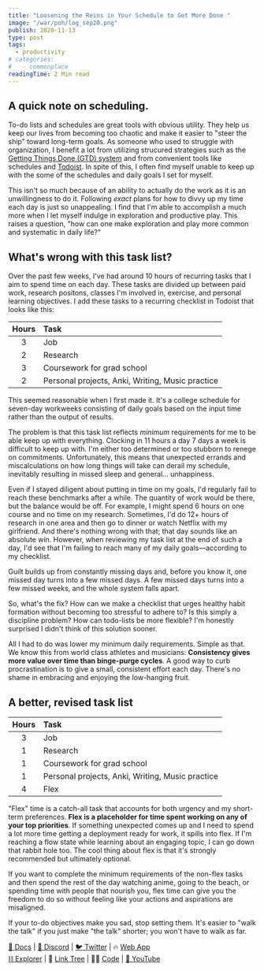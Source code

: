 ```yaml
---
title: "Loosening the Reins in Your Schedule to Get More Done "
image: "/war/poh/log_sep20.png"
publish: 2020-11-13
type: post
tags:
  - productivity
# categories:
#   - commonplace
readingTime: 2 Min read
---
```


## A quick note on scheduling.
 
To-do lists and schedules are great tools with obvious utility. They help us
keep our lives from becoming too chaotic and make it easier to "steer the ship"
toward long-term goals. As someone who used to struggle with organization, I
benefit a lot from utilizing strucured strategies such as the [Getting Things
Done (GTD) system][gtd-summary] and from convenient tools like schedules and
[Todoist][todoist-yt]. In spite of this,  I often find myself unable to keep up
with the some of the schedules and daily goals I set for myself. 

This isn't so much because of an ability to actually do the work as it is an
unwillingness to do it. Following *exact* plans for how to divvy up my time
each day is just so unappealing. I find that I'm able to accomplish a much more
when I let myself indulge in exploration and productive play. This raises a
question, "how can one make exploration and play more common and systematic in
daily life?" 

## What's wrong with this task list? 

Over the past few weeks, I've had around 10 hours of recurring tasks that I aim
to spend time on each day. These tasks are divided up between paid work,
research positons, classes I'm involved in, exercise, and personal learning
objectives. I add these tasks to a recurring checklist in Todoist that looks
like this: 

[gtd-summary]: https://sive.rs/book/GettingThingsDone
[gtd-ted-talk]: https://youtu.be/CHxhjDPKfbY
[todoist-yt]: https://youtu.be/rM8RmmKR8gs

| Hours | Task |
| :--: | :-- |
| 3 | Job | 
| 2 | Research |
| 3 | Coursework for grad school |
| 2 | Personal projects, Anki, Writing, Music practice |

This seemed reasonable when I first made it. It's a college schedule for
seven-day workweeks consisting of daily goals based on the input time rather
than the output of results. 

The problem is that this task list reflects *minimum* requirements for me to be
able keep up with everything. Clocking in 11 hours a day 7 days a week is
difficult to keep up with. I'm either too determined or too stubborn to renege
on commitments. Unfortunately, this means that unexpected errands and
miscalculations on how long things will take can derail my schedule, inevitably
resulting in missed sleep and general... unhappiness. 

Even if I stayed diligent about putting in time on my goals, I'd regularly fail
to reach these benchmarks after a while. The quantity of work would be there,
but the balance would be off. For example, I might spend 6 hours on one course
and no time on my research. Sometimes, I'd do 12+ hours of research in one area
and then go to dinner or watch Netflix with my girlfriend. And there's nothing
wrong with that; that day sounds like an absolute win. However, when reviewing
my task list at the end of such a day, I'd see that I'm failing to reach many
of my daily goals—according to my checklist. 

Guilt builds up from constantly missing days and, before you know it, one
missed day turns into a few missed days. A few missed days turns into a few
missed weeks, and the whole system falls apart.

So, what's the fix? How can we make a checklist that urges healthy habit
formation without becoming too stressful to adhere to? Is this simply a
discipline problem? How can todo-lists be more flexible? I'm honestly surprised
I didn't think of this solution sooner. 

All I had to do was lower my minimum daily requirements. Simple as that. We
know this from world class athletes and musicians: **Consistency gives more
value over time than binge-purge cycles**. A good way to curb procrastination
is to give a small, consistent effort each day. There's no shame in embracing
and enjoying the low-hanging fruit. 

## A better, revised task list

| Hours | Task |
| :--: | :-- |
| 3 | Job | 
| 1 | Research |
| 1 | Coursework for grad school |
| 1 | Personal projects, Anki, Writing, Music practice |
| 4 | Flex |

"Flex" time is a catch-all task that accounts for both urgency and my
short-term preferences. **Flex is a placeholder for time spent working on any
of your top priorities**. If something unexpected comes up and I need to spend
a lot more time getting a deployment ready for work, it spills into flex. If
I'm reaching a flow state while learning about an engaging topic, I can go down
that rabbit hole too. The cool thing about flex is that it's strongly
recommended but ultimately optional. 

If you want to complete the minimum requirements of the non-flex tasks and then
spend the rest of the day watching anime, going to the beach, or spending time
with people that nourish you, flex time can give you the freedom to do so
without feeling like your actions and aspirations are misaligned. 

If your to-do objectives make you sad, stop setting them. It's easier to "walk
the talk" if you just make "the talk" shorter; you won't have to walk as far. 

[🔮 Docs](https://docs.nibiru.fi) | [👾 Discord](https://discord.gg/nibirufi) | [🐦 Twitter](https://twitter.com/NibiruChain) | 🔥 [Web App](https://app.nibiru.fi)  
[⛓️ ️Explorer](https://explorer.testnet.nibiru.fi) | 🌴 [Link Tree](https://linktr.ee/nibiruchain) | 👨‍💻 [Code](https://github.com/NibiruChain) | [🎥 YouTube](https://www.youtube.com/@nibiruchain)
